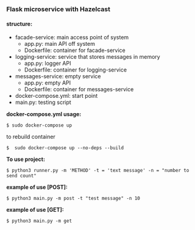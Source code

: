 ### Flask microservice with Hazelcast

#### structure:
* facade-service: main access point of system
  * app.py: main API off system
  * Dockerfile: container for facade-service
* logging-service: service that stores messages in memory
  * app.py: logger API
  * Dockerfile: container for logging-service
* messages-service: empty service
  * app.py: empty API
  * Dockerfile: container for messages-service
* docker-compose.yml: start point
* main.py: testing script

**docker-compose.yml usage:**
```shell
$ sudo docker-compose up
```
to rebuild container
```shell
$  sudo docker-compose up --no-deps --build 
```
**To use project:**
```shell
$ python3 runner.py -m 'METHOD' -t = 'text message' -n = "number to send count" 
```
**example of use [POST]:**
```shell
$ python3 main.py -m post -t "test message" -n 10
```
**example of use [GET]:**
```shell
$ python3 main.py -m get
```
